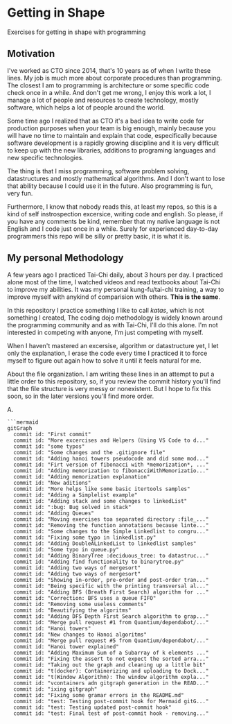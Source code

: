 # Getting in Shape

Exercises for getting in shape with programming

## Motivation

I've worked as CTO since 2014, that's 10 years as of when I write these lines. My job is much more about corporate procedures than programming. The closest I am to programming is architecture or some specific code check once in a while. And don't get me wrong, I enjoy this work a lot, I manage a lot of people and resources to create technology, mostly software, which helps a lot of people around the world.

Some time ago I realized that as CTO it's a bad idea to write code for production purposes when your team is big enough, mainly because you will have no time to maintain and explain that code, especifically because software development is a rapidly growing discipline and it is very difficult to keep up with the new libraries, additions to programing languages and new specific technologies. 

The thing is that I miss programming, software problem solving, datastructures and mostly mathematical algorithms. And I don't want to lose that ability because I could use it in the future. Also programming is fun, very fun.

Furthermore, I know that nobody reads this, at least my repos, so this is a kind of self instrospection excersice, writing code and english. So please, if you have any comments be kind, remember that my native language is not English and I code just once in a while. Surely for experienced day-to-day programmers this repo will be silly or pretty basic, it is what it is.

## My personal Methodology

A few years ago I practiced Tai-Chi daily, about 3 hours per day. I practiced alone most of the time, I watched videos and read textbooks about Tai-Chi to improve my abilities. It was my personal kung-fu/tai-chi training, a way to improve myself with anykind of comparision with others. **This is the same**.

In this repository I practice something I like to call *katas*, which is not something I created, The coding dojo methodology is widely known around the programming community and as with Tai-Chi, I'll do this alone. I'm not interested in competing with anyone, I'm just competing with myself.

When I haven't mastered an excersise, algorithm or datastructure yet, I let only the explanation, I erase the code every time I practiced it to force myself to figure out again how to solve it until it feels natural for me.

About the file organization. I am writing these lines in an attempt to put a little order to this repository, so, if you review the commit history you'll find that the file structure is very messy or nonexistent. But I hope to fix this soon, so in the later versions you'll find more order.

A.

```mermaid
```mermaid
gitGraph
  commit id: "First commit"
  commit id: "More excercises and Helpers (Using VS Code to d..."
  commit id: "some typos"
  commit id: "Some changes and the .gitignore file"
  commit id: "Adding hanoi towers pseudocode and did some mod..."
  commit id: "Firt version of fibonacci with *memorization*, ..."
  commit id: "Adding memorization to fibonacciWithMemorizatio..."
  commit id: "Adding memorization explanation"
  commit id: "New aditions"
  commit id: "More helps like some basic itertools samples"
  commit id: "Adding a Simplelist example"
  commit id: "Adding stack and some changes to linkedList"
  commit id: ":bug: Bug solved in stack"
  commit id: "Adding Queues"
  commit id: "Moving exercises toa separated directory :file_..."
  commit id: "Removing the function annotations because linte..."
  commit id: "Some changes to the Simple Linkedlist to congru..."
  commit id: "Fixing some typo in linkedlist.py"
  commit id: "Adding DoubleÃLinkedList to linkedlist samples"
  commit id: "Some typo in queue.py"
  commit id: "Adding BinaryTree :deciduous_tree: to datastruc..."
  commit id: "Adding find functionality to binarytree.py"
  commit id: "Adding two ways of mergesort"
  commit id: "Adding two ways of mergesort"
  commit id: "Showing in-order, pre-order and post-order tran..."
  commit id: "Being specific with the printing transversal al..."
  commit id: "Adding BFS (Breath First Search) algorithm for ..."
  commit id: "Correction: BFS uses a queue FIFO"
  commit id: "Removing some useless comments"
  commit id: "Beautifying the algoritms"
  commit id: "Adding DFS Depth First Search algorithm to grap..."
  commit id: "Merge pull request #1 from Quantium/dependabot/..."
  commit id: "Hanoi towers"
  commit id: "New changes to Hanoi algoritms"
  commit id: "Merge pull request #5 from Quantium/dependabot/..."
  commit id: "Hanoi tower explained"
  commit id: "Adding Maximum Sum of a Subarray of k elements ..."
  commit id: "Fixing the assert to not expect the sorted arra..."
  commit id: "Taking out the graph and cleaning up a little bit"
  commit id: "t(docker): Containerizing and uploading to Dock..."
  commit id: "t(Window Algorithm): The window algorithm expla..."
  commit id: "vcontainers adn gitgraph generation in the READ..."
  commit id: "ixing gitgraph"
  commit id: "Fixing some gramar errors in the README.md"
  commit id: "test: Testing post-commit hook for Mermaid gitG..."
  commit id: "test: Testing updated post-commit hook"
  commit id: "test: Final test of post-commit hook - removing..."
```
```
